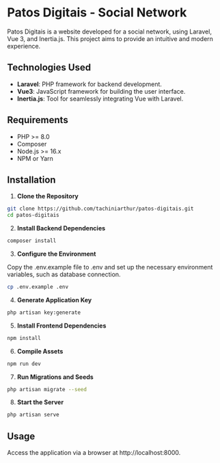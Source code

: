 # Patos Digitais - Social Network

Patos Digitais is a website developed for a social network, using Laravel, Vue 3, and Inertia.js. This project aims to provide an intuitive and modern experience.

## Technologies Used

- **Laravel**: PHP framework for backend development.
- **Vue3**: JavaScript framework for building the user interface.
- **Inertia.js**: Tool for seamlessly integrating Vue with Laravel.

## Requirements

- PHP >= 8.0
- Composer
- Node.js >= 16.x
- NPM or Yarn

## Installation

1. **Clone the Repository**

```bash
git clone https://github.com/tachiniarthur/patos-digitais.git
cd patos-digitais
```

2. **Install Backend Dependencies**

```bash
composer install
```

3. **Configure the Environment**

Copy the .env.example file to .env and set up the necessary environment variables, such as database connection.

```bash
cp .env.example .env
```

4. **Generate Application Key**

```bash
php artisan key:generate
```

5. **Install Frontend Dependencies**

```bash
npm install
```

6. **Compile Assets**

```bash
npm run dev
```

7. **Run Migrations and Seeds**

```bash
php artisan migrate --seed
```

8. **Start the Server**

```bash
php artisan serve
```

## Usage

Access the application via a browser at http://localhost:8000.
